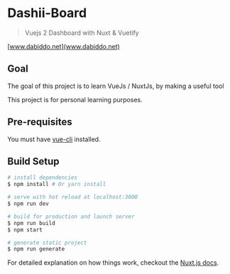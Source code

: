 # Dashii-Board

> Vuejs 2 Dashboard with Nuxt & Vuetify

[www.dabiddo.net](www.dabiddo.net)

## Goal
The goal of this project is to learn VueJs / NuxtJs, by making a useful tool

This project is for personal learning purposes.

## Pre-requisites
You must have [vue-cli](www.vuejs.org) installed.

## Build Setup

``` bash
# install dependencies
$ npm install # Or yarn install

# serve with hot reload at localhost:3000
$ npm run dev

# build for production and launch server
$ npm run build
$ npm start

# generate static project
$ npm run generate
```

For detailed explanation on how things work, checkout the [Nuxt.js docs](https://github.com/nuxt/nuxt.js).
